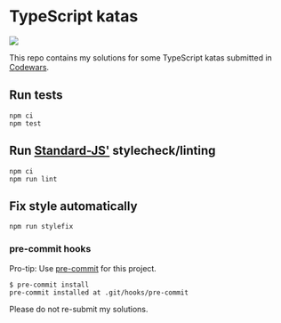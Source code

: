 # TypeScript katas

![](https://www.codewars.com/users/besterboris/badges/micro)

This repo contains my solutions for some TypeScript katas submitted in [Codewars](https://www.codewars.com).

## Run tests

```shell
npm ci
npm test
```

## Run [Standard-JS'](https://standardjs.com/) stylecheck/linting

```shell
npm ci
npm run lint
```

## Fix style automatically

```shell
npm run stylefix
```

### pre-commit hooks

Pro-tip: Use [pre-commit](https://pre-commit.com/) for this project.

```shell
$ pre-commit install
pre-commit installed at .git/hooks/pre-commit
```

Please do not re-submit my solutions.
